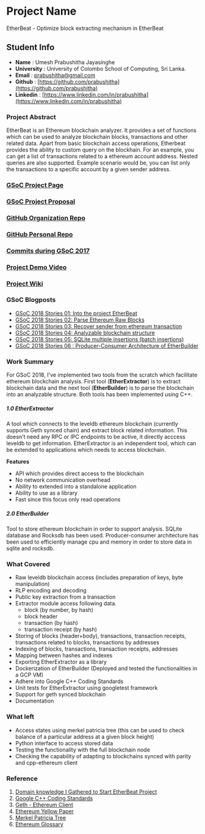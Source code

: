# Project Name
EtherBeat - Optimize block extracting mechanism in EtherBeat

## Student Info
* <b>Name</b> : Umesh Prabushitha Jayasinghe
* <b>University</b> : University of Colombo School of Computing, Sri Lanka.
* <b>Email</b> : [prabushitha@gmail.com](mailto:prabushitha@gmail.com)
* <b>Github</b> : [https://github.com/prabushitha](https://github.com/prabushitha)
* <b>Linkedin</b> : [https://www.linkedin.com/in/prabushitha](https://www.linkedin.com/in/prabushitha)

### Project Abstract
EtherBeat is an Ethereum blockchain analyzer. It provides a set of functions which can be used to analyze blockchain blocks, transactions and other related data. Apart from basic blockchain access operations, Etherbeat provides the ability to custom query on the blockhain. For an example, you can get a list of transactions related to a ethereum account address. Nested queries are also supported. Example scenario would be, you can list only the transactions to a specific account by a given sender address. 


### [GSoC Project Page](https://summerofcode.withgoogle.com/projects/#4657178368016384)

### [GSoC Project Proposal](https://docs.google.com/document/d/1Rp6A-0a-M2xuGclFYEJJLabsgBy3uHcRIorSJ7b7Duk/edit?usp=sharing)

### [GitHub Organization Repo](https://github.com/scorelab/EtherBeat)

### [GitHub Personal Repo](https://github.com/prabushitha/EtherBeat)

### [Commits during GSoC 2017](https://github.com/prabushitha/EtherBeat/commits/parser)

### [Project Demo Video](http://LinkToDemoVideo)

### [Project Wiki](https://github.com/prabushitha/EtherBeat/wiki)

### GSoC Blogposts
- [GSoC 2018 Stories 01: Into the project EtherBeat](https://medium.com/@umeshprabushithajayasinghe/gsoc-2018-stories-into-the-project-etherbeat-2112e85b75ae)
- [GSoC 2018 Stories 02: Parse Ethereum Raw Blocks](https://medium.com/@umeshprabushithajayasinghe/gsoc-2018-stories-parse-ethereum-raw-blocks-34bf13116552)
- [GSoC 2018 Stories 03: Recover sender from ethereum transaction](https://medium.com/@umeshprabushithajayasinghe/gsoc-2018-stories-03-recover-sender-from-ethereum-transaction-41b38d97c56f)
- [GSoC 2018 Stories 04: Analyzable blockchain structure](https://medium.com/@umeshprabushithajayasinghe/gsoc-2018-stories-04-analyzable-blockchain-structure-7342c05435cc)
- [GSoC 2018 Stories 05: SQLite multiple insertions (batch insertions)](https://medium.com/@umeshprabushithajayasinghe/gsoc-2018-stories-05-sqlite-multiple-insertions-batch-insertions-eeaa13d9522b)
- [GSoC 2018 Stories 06 : Producer-Consumer Architecture of EtherBuilder](https://medium.com/@umeshprabushithajayasinghe/gsoc-2018-stories-06-producer-consumer-architecture-of-etherbuilder-804044d60e64)

### Work Summary

For GSoC 2018, I've implemented two tools from the scratch which facilitate ethereum blockchain analysis. First tool (<b>EtherExtractor</b>) is to extract blockchain data and the next tool (<b>EtherBuilder</b>) is to parse the blockchain into an analyzable structure. Both tools has been implemented using C++.

##### 1.0 EtherExtractor
A tool which connects to the leveldb ethereum blockchain (currently supports Geth synced chain) and extract block related information. This doesn't need any RPC or IPC endpoints to be active, it directly acccess leveldb to get information. EtherExtractor is an independent tool, which can be extended to applications which needs to access blockchain.

<b>Features</b>
- API which provides direct access to the blockchain
- No network communication overhead
- Ability to extended into a standalone application
- Ability to use as a library
- Fast since this focus only read operations

##### 2.0 EtherBuilder
Tool to store ethereum blockchain in order to support analysis. SQLite database and Rocksdb has been used. Producer-consumer architecture has been used to efficiently manage cpu and memory in order to store data in sqlite and rocksdb. 

### What Covered

- Raw leveldb blockchain access (includes preparation of keys, byte manipulation)
- RLP encoding and decoding
- Public key extraction from a transaction
- Extractor module access following data.
  - block (by number, by hash)
  - block header 
  - transaction (by hash)
  - transaction receipt (by hash)
- Storing of blocks (header+body), transactions, transaction receipts, transactions related to blocks, transactions by addresses
- Indexing of blocks, transactions, transaction receipts, addresses
- Mapping between hashes and indexes
- Exporting EtherExtractor as a library
- Dockerization of EtherBuilder (Deployed and tested the functionalities in a GCP VM)
- Adhere into Google C++ Coding Standards
- Unit tests for EtherExtractor using googletest framework
- Support for geth synced blockchain
- Documentation

### What left

- Access states using merkel patricia tree (this can be used to check balance of a particular address at a given block height)
- Python interface to access stored data 
- Testing the functionality with the full blockchain node
- Checking the capability of adapting to blockchains synced with parity and cpp-ethereum client

### Reference
1. [Domain knowledge I Gathered to Start EtherBeat Project](https://drive.google.com/file/d/1WISuolSL1vuYpJlDcxR5m3fO7g9xdX1g/view)
2. [Google C++ Coding Standards](http://google.github.io/styleguide/cppguide.html)
3. [Geth - Ethereum Client](https://github.com/ethereum/go-ethereum)
4. [Ethereum Yellow Paper](https://ethereum.github.io/yellowpaper/paper.pdf)
5. [Merkel Patricia Tree](https://github.com/ethereum/wiki/wiki/Patricia-Tree)
6. [Ethereum Glossary](https://github.com/ethereum/wiki/wiki/Glossary)
